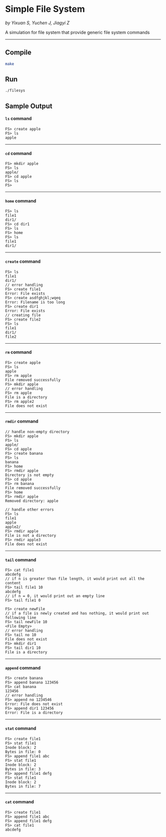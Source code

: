 # Simple File System
*by Yixuan S, Yuchen J, Jiagyi Z*

A simulation for file system that provide generic file system commands

---

## Compile
```bash
make
```

## Run
```bash
./filesys
```

## Sample Output

#### `ls` command
```
FS> create apple
FS> ls
apple
```
---
#### `cd` command
```
FS> mkdir apple
FS> ls
apple/
FS> cd apple
FS> ls
FS>
```
---
#### `home` command
```
FS> ls
file1
dir1/
FS> cd dir1
FS> ls
FS> home
FS> ls
file1
dir1/
```
---
#### `create` command
```
FS> ls
file1
dir1/
// error handling
FS> create file1
Error: File exists
FS> create asdfghjkl;wqeq
Error: Filename is too long
FS> create dir1
Error: File exists
// creating file
FS> create file2
FS> ls
file1
dir1/
file2
```
---

#### `rm` command
```
FS> create apple
FS> ls
apple
FS> rm apple
File removed successfully
FS> mkdir apple
// error handling
FS> rm apple
File is a directory
FS> rm apple2
File does not exist
```
---
#### `rmdir` command
```
// handle non-empty directory
FS> mkdir apple
FS> ls
apple/
FS> cd apple
FS> create banana
FS> ls
banana
FS> home
FS> rmdir apple
Directory is not empty
FS> cd apple
FS> rm banana
File removed successfully
FS> home
FS> rmdir apple
Removed directory: apple
```
```
// handle other errors
FS> ls
file1
apple
apple2/
FS> rmdir apple
File is not a directory
FS> rmdir apple3
File does not exist
```
---
#### `tail` command
```
FS> cat file1
abcdefg
// if n is greater than file length, it would print out all the content
FS> tail file1 10
abcdefg
// if n = 0, it would print out an empty line
FS> tail file1 0

FS> create newFile
// if a file is newly created and has nothing, it would print out following line
FS> tail newFile 10
<File Empty>
// error handling
FS> tail no 10
File does not exist
FS> mkdir dir1
FS> tail dir1 10
File is a directory
```
---
#### `append` command
```
FS> create banana
FS> append banana 123456
FS> cat banana
123456
// error handling
FS> append no 1234546
Error: File does not exist
FS> append dir1 123456
Error: File is a directory
```
---

#### `stat` command
```
FS> create file1
FS> stat file1
Inode block: 2
Bytes in file: 0
FS> append file1 abc
FS> stat file1
Inode block: 2
Bytes in file: 3
FS> append file1 defg
FS> stat file1
Inode block: 2
Bytes in file: 7
```
---
#### `cat` command

```
FS> create file1
FS> append file1 abc
FS> append file1 defg
FS> cat file1
abcdefg
```